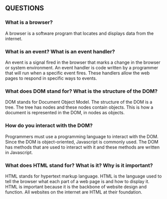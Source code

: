 ## QUESTIONS

### What is a browser?

A browser is a software program that locates and displays data from the internet.

### What is an event? What is an event handler?

An event is a signal fired in the browser that marks a change in the browser or system environment. An event handler is code written by a programmer that will run when a specific event fires. These handlers allow the web pages to respond in specific ways to events.

### What does DOM stand for? What is the structure of the DOM?

DOM stands for Document Object Model. The structure of the DOM is a tree. The tree has nodes and these nodes contain objects. This is how a document is represented in the DOM, in nodes as objects.

### How do you interact with the DOM?

Programmers must use a programming language to interact with the DOM. Since the DOM is object-oriented, Javascript is commonly used. The DOM has methods that are used to interact with it and these methods are written in Javascript.

### What does HTML stand for? What is it? Why is it important?

HTML stands for hypertext markup language. HTML is the language used to tell the browser what each part of a web page is and how to display it. HTML is important because it is the backbone of website design and function. All websites on the internet are HTML at their foundation.
